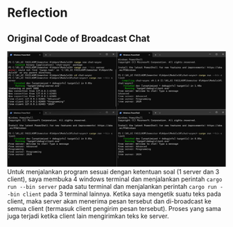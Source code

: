 # Reflection
## Original Code of Broadcast Chat<br>
![Original Code of Broadcast Chat](img/Ori_code.png)
<br>
Untuk menjalankan program sesuai dengan ketentuan soal (1 server dan 3 client), saya membuka 4 windows terminal dan menjalankan perintah `cargo run --bin server` pada satu terminal dan menjalankan perintah `cargo run --bin client` pada 3 terminal lainnya. Ketika saya mengetik suatu teks pada client, maka server akan menerima pesan tersebut dan di-broadcast ke semua client (termasuk client pengirim pesan tersebut). Proses yang sama juga terjadi ketika client lain mengirimkan teks ke server.